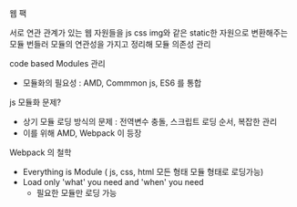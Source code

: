 웹 팩

서로 연관 관계가 있는 웹 자원들을 js css img와 같은 static한 자원으로 변환해주는 모듈 번들러
모듈의 연관성을 가지고 정리해 모듈 의존성 관리

code based Modules 관리
   - 모듈화의 필요성 : AMD, Commmon js, ES6 를 통합

js 모듈화 문제?
  - 상기 모듈 로딩 방식의 문제 : 전역변수 충돌, 스크립트 로딩 순서, 복잡한 관리
  - 이를 위해 AMD, Webpack 이 등장

Webpack 의 철학
  - Everything is Module ( js, css, html 모든 형태 모듈 형태로 로딩가능)
  - Load only 'what' you need and 'when' you need
    - 필요한 모듈만 로딩 가능
